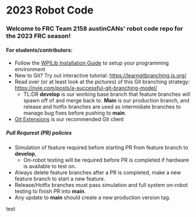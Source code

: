 # 2023 Robot Code 

### Welcome to FRC Team 2158 austinCANs' robot code repo for the 2023 FRC season!

#### For students/contributors:
- Follow the [WPILib Installation Guide](https://docs.wpilib.org/en/stable/docs/zero-to-robot/step-2/wpilib-setup.html) to setup your programming environment
- New to Git? Try out  interactive tutorial: https://learngitbranching.js.org/
- Read over (or at least look at the pictures) of this Git branching strategy:  https://nvie.com/posts/a-successful-git-branching-model/
	- TL:DR **develop** is our working base branch that feature branches will spawn off of and merge back to.  **Main** is our production branch, and release and hotfix branches are used as intermidiate branches to manage bug fixes before pushing to **main**.
- [Git Extensions](https://gitextensions.github.io/) is our recommended Git client

##### Pull Requrest (PR) policies
- Simulation of feature required before starting PR from feature branch to **develop**, 
	- On-robot testing will be required before PR is completed if hardware is available to test on.
- Always delete feature branches after a PR is completed, make a new feature branch to start a new feature.
- Release/Hotfix branches must pass simulation and full system on-robot testing to finish PR into **main**. 
- Any update to **main** should create a new production version tag.


test
